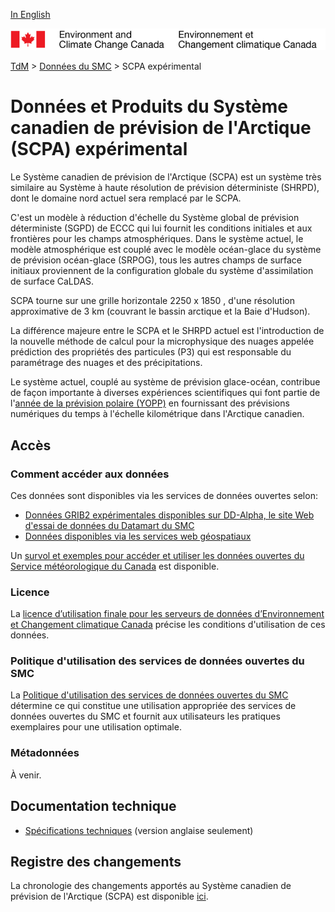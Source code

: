 [In English](readme_caps_en.md)

![ECCC logo](../../img_eccc-logo.png)

[TdM](../../readme_fr.md) > [Données du SMC](../readme_fr.md) > SCPA expérimental

# Données et Produits du Système canadien de prévision de l'Arctique (SCPA) expérimental

Le Système canadien de prévision de l'Arctique (SCPA) est un système très similaire au Système à haute résolution de prévision déterministe (SHRPD), dont le domaine nord actuel sera remplacé par le SCPA.

C'est un modèle à réduction d'échelle du Système global de prévision déterministe (SGPD) de ECCC qui lui fournit les conditions initiales et aux frontières pour les champs atmosphériques. Dans le système actuel, le modèle atmosphérique est couplé avec le modèle océan-glace du système de prévision océan-glace (SRPOG), tous les autres champs de surface initiaux proviennent de la configuration globale du système d'assimilation de surface CaLDAS.

SCPA tourne sur une grille horizontale 2250 x 1850 , d'une résolution approximative de 3 km (couvrant le bassin arctique et la Baie d'Hudson).

La différence majeure entre le SCPA et le SHRPD actuel est l'introduction de la nouvelle méthode de calcul pour la microphysique des nuages appelée prédiction des propriétés des particules (P3) qui est responsable du paramétrage des nuages et des précipitations.

Le système actuel, couplé au système de prévision glace-océan, contribue de façon importante à diverses expériences scientifiques qui font partie de l'[année de la prévision polaire (YOPP)](https://www.polarprediction.net/) en fournissant des prévisions numériques du temps à l'échelle kilométrique dans l'Arctique canadien.

## Accès

### Comment accéder aux données

Ces données sont disponibles via les services de données ouvertes selon:

* [Données GRIB2 expérimentales disponibles sur DD-Alpha, le site Web d'essai de données du Datamart du SMC](readme_caps-datamart-alpha_fr.md) 
* [Données disponibles via les services web géospatiaux](../../msc-geomet/readme_fr.md)

Un [survol et exemples pour accéder et utiliser les données ouvertes du Service météorologique du Canada](../../usage/readme_fr.md) est disponible.

### Licence

La [licence d’utilisation finale pour les serveurs de données d’Environnement et Changement climatique Canada](../../licence/readme_fr.md) précise les conditions d'utilisation de ces données.

### Politique d'utilisation des services de données ouvertes du SMC

La [Politique d'utilisation des services de données ouvertes du SMC](../../usage-policy/readme_fr.md) détermine ce qui constitue une utilisation appropriée des services de données ouvertes du SMC et fournit aux utilisateurs les pratiques exemplaires pour une utilisation optimale.

### Métadonnées

À venir.

## Documentation technique

* [Spécifications techniques](https://collaboration.cmc.ec.gc.ca/cmc/CMOI/product_guide/docs/tech_specifications/CAPS-100_factsheet.pdf) (version anglaise seulement)

## Registre des changements 

La chronologie des changements apportés au Système canadien de prévision de l'Arctique (SCPA) est disponible [ici](changelog_caps_fr.md).